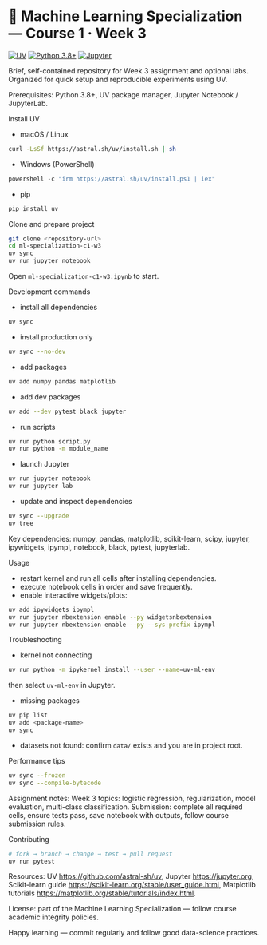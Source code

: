 # 📘 Machine Learning Specialization — Course 1 · Week 3

[![UV](https://img.shields.io/badge/uv-v0.4-blue)](https://github.com/astral-sh/uv) [![Python 3.8+](https://img.shields.io/badge/python-3.8+-blue.svg)](https://www.python.org/downloads/) [![Jupyter](https://img.shields.io/badge/Jupyter-Notebook-orange.svg)](https://jupyter.org/)

Brief, self-contained repository for Week 3 assignment and optional labs. Organized for quick setup and reproducible experiments using UV.

Prerequisites: Python 3.8+, UV package manager, Jupyter Notebook / JupyterLab.

Install UV
- macOS / Linux
```bash
curl -LsSf https://astral.sh/uv/install.sh | sh
```
- Windows (PowerShell)
```powershell
powershell -c "irm https://astral.sh/uv/install.ps1 | iex"
```
- pip
```bash
pip install uv
```

Clone and prepare project
```bash
git clone <repository-url>
cd ml-specialization-c1-w3
uv sync
uv run jupyter notebook
```
Open `ml-specialization-c1-w3.ipynb` to start.

Development commands
- install all dependencies
```bash
uv sync
```
- install production only
```bash
uv sync --no-dev
```
- add packages
```bash
uv add numpy pandas matplotlib
```
- add dev packages
```bash
uv add --dev pytest black jupyter
```
- run scripts
```bash
uv run python script.py
uv run python -m module_name
```
- launch Jupyter
```bash
uv run jupyter notebook
uv run jupyter lab
```
- update and inspect dependencies
```bash
uv sync --upgrade
uv tree
```

Key dependencies: numpy, pandas, matplotlib, scikit-learn, scipy, jupyter, ipywidgets, ipympl, notebook, black, pytest, jupyterlab.

Usage
- restart kernel and run all cells after installing dependencies.
- execute notebook cells in order and save frequently.
- enable interactive widgets/plots:
```bash
uv add ipywidgets ipympl
uv run jupyter nbextension enable --py widgetsnbextension
uv run jupyter nbextension enable --py --sys-prefix ipympl
```

Troubleshooting
- kernel not connecting
```bash
uv run python -m ipykernel install --user --name=uv-ml-env
```
then select `uv-ml-env` in Jupyter.

- missing packages
```bash
uv pip list
uv add <package-name>
uv sync
```
- datasets not found: confirm `data/` exists and you are in project root.

Performance tips
```bash
uv sync --frozen
uv sync --compile-bytecode
```

Assignment notes: Week 3 topics: logistic regression, regularization, model evaluation, multi-class classification. Submission: complete all required cells, ensure tests pass, save notebook with outputs, follow course submission rules.

Contributing
```bash
# fork → branch → change → test → pull request
uv run pytest
```

Resources: UV https://github.com/astral-sh/uv, Jupyter https://jupyter.org, Scikit-learn guide https://scikit-learn.org/stable/user_guide.html, Matplotlib tutorials https://matplotlib.org/stable/tutorials/index.html.

License: part of the Machine Learning Specialization — follow course academic integrity policies.

Happy learning — commit regularly and follow good data-science practices.
